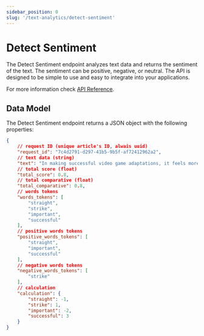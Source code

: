 ```yaml
---
sidebar_position: 0
slug: '/text-analytics/detect-sentiment'
---
```


# Detect Sentiment

The Detect Sentiment endpoint analyzes text data and returns the sentiment of the text. The sentiment can be positive, negative, or neutral. The API is designed to be simple to use and easy to integrate into your applications.

For more information check [API Reference](/api-reference/detect-text-sentiment).

## Data Model

The Detect Sentiment endpoint returns a JSON object with the following properties:
```json
{
	// request ID (unique article's ID, alwais uuid)
	"request_id": "7c4d2791-d297-41b5-9b5f-af72412962a2",
	// text data (string)
	"text": "In making successful video game adaptations, it feels more important to strike the right tone rather than follow the source material to the letter. “Tone” in Fallout is Walton Goggins’ whiskey-soaked cowboy drawl ripped straight from the age of Gary Cooper and John Wayne extolling the virtues of bucolic Vault-Tec living with a sign that says “Test Subjects” just a touch off-screen.",
	// total score (float)
	"total_score": 0.8,
	// total comparative (float)
	"total_comparative": 0.8,
	// words tokens
	"words_tokens": [
	    "straight",
		"strike",
		"important",
		"successful"
	],
	// positive words tokens
	"positive_words_tokens": [
        "straight",
        "important",
        "successful"
    ],
    // negative words tokens
    "negative_words_tokens": [
        "strike"
    ],
    // calculation
    "calculation": {
        "straight": -1,
        "strike": 1,
        "important": -2,
        "successful": 3
    }
}
```
